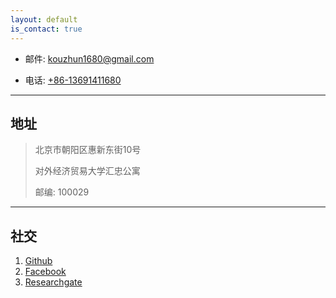 ```yaml
---
layout: default
is_contact: true
---
```


* 邮件: [kouzhun1680@gmail.com](mailto:kouzhun1680@gmail.com)

* 电话: [+86-13691411680](tel:+86-13691411680)

---

## 地址

> 北京市朝阳区惠新东街10号
>
> 对外经济贸易大学汇忠公寓
>
> 邮编: 100029
>


---

## 社交


1.  [Github](https://github.com/kouzhun1680)
2.  [Facebook](#)
3.  [Researchgate](#)

